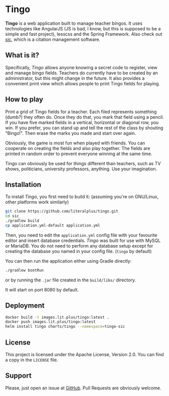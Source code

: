 # Tingo

__Tingo__ is a web application built to manage teacher bingos. It uses technologies like AngularJS 
(JS is bad, I know, but this is supposed to be a simple and fast project), lesscss and the Spring
Framework. Also check out [sic](https://github.com/literalplus/sic), which is a citation management software.

## What is it?

Specifically, _Tingo_ allows anyone knowing a secret code to register, view and manage bingo fields. 
Teachers do currently have to be created by an administrator, but this might change in the future.
It also provides a convenient print view which allows people to print Tingo fields for playing.

## How to play

Print a grid of Tingo fields for a teacher. Each filed represents something (dumb?) they often do.
Once they do that, you mark that field using a pencil. If you have five marked fields in a vertical,
horizontal or diagonal row, you win. If you prefer, you can stand up and tell the rest of the class
by shouting "Bingo!". Then erase the marks you made and start over again.

Obviously, the game is most fun when played with friends. You can cooperate on creating the fields and
also play together. The fields are printed in random order to prevent everyone winning at the same time.

Tingo can obviously be used for things different than teachers, such as TV shows, politicians, university
professors, anything. Use your imagination.

## Installation

To install _Tingo_, you first need to build it: (assuming you're on GNU/Linux, other platforms work similarly)

````bash
git clone https://github.com/literalplus/tingo.git
cd sic
./gradlew build
cp application.yml-default application.yml
````

Then, you need to edit the `application.yml` config file with your favourite editor and insert database credentials.
_Tingo_ was built for use with MySQL or MariaDB. You do not need to perform any database setup except for creating the
database you named in your config file. (`tingo` by default)

You can then run the application either using Gradle directly:

````bash
./gradlew bootRun
````

or by running the `.jar` file created in the `build/libs/` directory.

It will start on port 8080 by default.

## Deployment

```bash
docker build -t images.lit.plus/tingo:latest .
docker push images.lit.plus/tingo:latest
helm install tingo charts/tingo --namespace=tingo-sic
```

## License

This project is licensed under the Apache License, Version 2.0. You can find a copy in the `LICENSE` file.

## Support

Please, just open an issue at [GitHub](https://github.com/xxyy/tingo/issues). Pull Requests are obviously welcome. 
